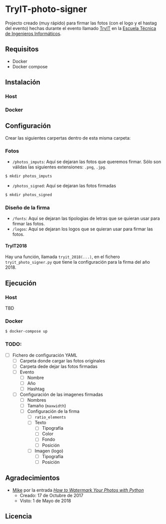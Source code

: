 TryIT-photo-signer
==================

Projecto creado (muy rápido) para firmar las fotos (con el logo y el hastag del evento) hechas durante el evento llamado [TryIT](www.congresotryit.com) en la [Escuela Técnica de Ingenieros Informáticos](www.etsiinf.upm.es).

## Requisitos

* Docker
* Docker compose

## Instalación

### Host

### Docker

## Configuración

Crear las siguientes carpertas dentro de esta misma carpeta:

### Fotos

* `/photos_imputs`: Aquí se dejaran las fotos que queremos firmar. Sólo son válidas las siguientes extensiones: `.png`, `.jpg`.

```bash
$ mkdir photos_imputs
```

* `/photos_signed`: Aquí se dejaran las fotos firmadas

```bash
$ mkdir photos_signed
```

### Diseño de la firma

* `/fonts`: Aquí se dejaran las tipologias de letras que se quieran usar para firmar las fotos.
* `/logos`: Aquí se dejaran los logos que se quieran usar para firmar las fotos.

#### TryIT2018

Hay una función, llamada `tryit_2018(...)`, en el fichero `tryit_photo_signer.py` que tiene la configuración para la firma del año 2018.

## Ejecución

### Host
TBD

### Docker

```bash
$ docker-compose up
```

### TODO:

- [ ] Fichero de configuración YAML
    - [ ] Carpeta donde cargar las fotos originales
    - [ ] Carpeta dede dejar las fotos firmadas
    - [ ] Evento
        - [ ] Nombre
        - [ ] Año
        - [ ] Hashtag
    - [ ] Configuración de las imagenes firmadas
        - [ ] Nombres
        - [ ] Tamaño (`maxwidth`)
        - [ ] Configuración de la firma
            - [ ] `ratio_elements`
            - [ ] Texto
                - [ ] Tipografía
                - [ ] Color
                - [ ] Fondo
                - [ ] Posición
            - [ ] Imagen (logo)
                - [ ] Tipografía
                - [ ] Posición

## Agradecimientos

* [Mike](https://www.blog.pythonlibrary.org/author/mld/) por la entrada *[How to Watermark Your Photos with Python](https://www.blog.pythonlibrary.org/2017/10/17/how-to-watermark-your-photos-with-python/)* 
    * Creado: 17 de Octubre de 2017
    * Visto: 1 de Mayo de 2018

## Licencia